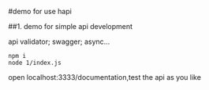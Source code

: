 #demo for use hapi
 
##1. demo for simple api development

api validator; swagger; async...

    npm i
    node 1/index.js
    
open localhost:3333/documentation,test the api as you like
    